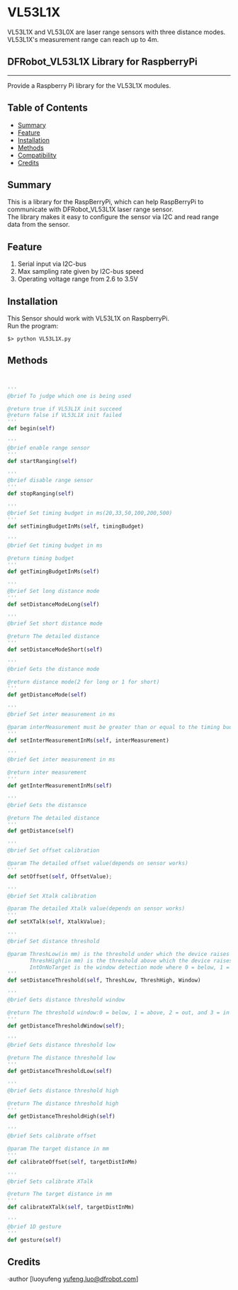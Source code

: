 # VL53L1X

VL53L1X and VL53L0X are laser range sensors with three distance modes.<br>
VL53L1X's measurement range can reach up to 4m.<br>

## DFRobot_VL53L1X Library for RaspberryPi
---------------------------------------------------------
Provide a Raspberry Pi library for the VL53L1X modules.

## Table of Contents

* [Summary](#summary)
* [Feature](#feature)
* [Installation](#installation)
* [Methods](#methods)
* [Compatibility](#compatibility)
* [Credits](#credits)
<snippet>
<content>

## Summary
This is a library for the RaspBerryPi, which can help RaspBerryPi to communicate with DFRobot_VL53L1X laser range sensor.<br>
The library makes it easy to configure the sensor via I2C and read range data from the sensor.<br>

## Feature
1. Serial input via I2C-bus
2. Max sampling rate given by I2C-bus speed
3. Operating voltage range from 2.6 to 3.5V

## Installation

This Sensor should work with VL53L1X on RaspberryPi.<br>
Run the program:
```
$> python VL53L1X.py

```

## Methods

```Python


'''
@brief To judge which one is being used 

@return true if VL53L1X init succeed
@return false if VL53L1X init failed
'''
def begin(self)

'''
@brief enable range sensor
'''
def startRanging(self)

'''
@brief disable range sensor
'''
def stopRanging(self)

'''
@brief Set timing budget in ms(20,33,50,100,200,500)
'''
def setTimingBudgetInMs(self, timingBudget)

'''
@brief Get timing budget in ms

@return timing budget
'''
def getTimingBudgetInMs(self)

'''
@brief Set long distance mode
'''
def setDistanceModeLong(self)

'''
@brief Set short distance mode

@return The detailed distance
'''
def setDistanceModeShort(self)

'''
@brief Gets the distance mode

@return distance mode(2 for long or 1 for short)
'''
def getDistanceMode(self)

'''
@brief Set inter measurement in ms

@param interMeasurement must be greater than or equal to the timing budget
'''
def setInterMeasurementInMs(self, interMeasurement)

'''
@brief Get inter measurement in ms

@return inter measurement
'''
def getInterMeasurementInMs(self)

'''
@brief Gets the distansce

@return The detailed distance
'''
def getDistance(self) 

'''
@brief Set offset calibration

@param The detailed offset value(depends on sensor works)
'''
def setOffset(self, OffsetValue);

'''
@brief Set Xtalk calibration

@param The detailed Xtalk value(depends on sensor works)
'''
def setXTalk(self, XtalkValue);

'''
@brief Set distance threshold

@param ThreshLow(in mm) is the threshold under which the device raises an interrupt if window = 0
       ThreshHigh(in mm) is the threshold above which the device raises an interrupt if window = 1
       IntOnNoTarget is the window detection mode where 0 = below, 1 = above, 2 = out, and 3 = in
'''
def setDistanceThreshold(self, ThreshLow, ThreshHigh, Window)

'''
@brief Gets distance threshold window

@return The threshold window:0 = below, 1 = above, 2 = out, and 3 = in
'''
def getDistanceThresholdWindow(self);

'''
@brief Gets distance threshold low

@return The distance threshold low
'''
def getDistanceThresholdLow(self)

'''
@brief Gets distance threshold high

@return The distance threshold high
'''
def getDistanceThresholdHigh(self)

'''
@brief Sets calibrate offset

@param The target distance in mm
'''
def calibrateOffset(self, targetDistInMm)

'''
@brief Sets calibrate XTalk

@return The target distance in mm
'''
def calibrateXTalk(self, targetDistInMm)

'''
@brief 1D gesture
'''
def gesture(self)


```


## Credits

·author [luoyufeng yufeng.luo@dfrobot.com]
